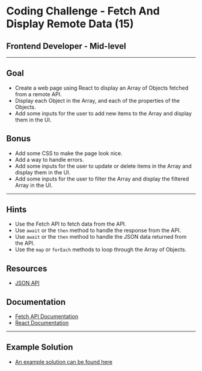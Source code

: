 # Coding Challenge - Fetch And Display Remote Data (15)
## Frontend Developer - Mid-level

---

## Goal

- Create a web page using React to display an Array of Objects fetched from a remote API.
- Display each Object in the Array, and each of the properties of the Objects.
- Add some inputs for the user to add new items to the Array and display them in the UI.

## Bonus
- Add some CSS to make the page look nice.
- Add a way to handle errors.
- Add some inputs for the user to update or delete items in the Array and display them in the UI.
- Add some inputs for the user to filter the Array and display the filtered Array in the UI.

---

## Hints

- Use the Fetch API to fetch data from the API.
- Use `await` or the `then` method to handle the response from the API.
- Use `await` or the `then` method to handle the JSON data returned from the API.
- Use the `map` or `forEach` methods to loop through the Array of Objects.

## Resources

- [JSON API](https://jsonplaceholder.typicode.com/)

## Documentation

- [Fetch API Documentation](https://developer.mozilla.org/en-US/docs/Web/API/Fetch_API)
- [React Documentation](https://reactjs.org/docs/getting-started.html)

---

## Example Solution

- [An example solution can be found here]()
